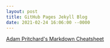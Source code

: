 ```yaml
---
layout: post
title: GitHub Pages Jekyll Blog
date: 2021-02-24 16:06:00 --0000
---
```


[Adam Pritchard's Markdown Cheatsheet](https://github.com/adam-p/markdown-here/wiki/Markdown-Cheatsheet)